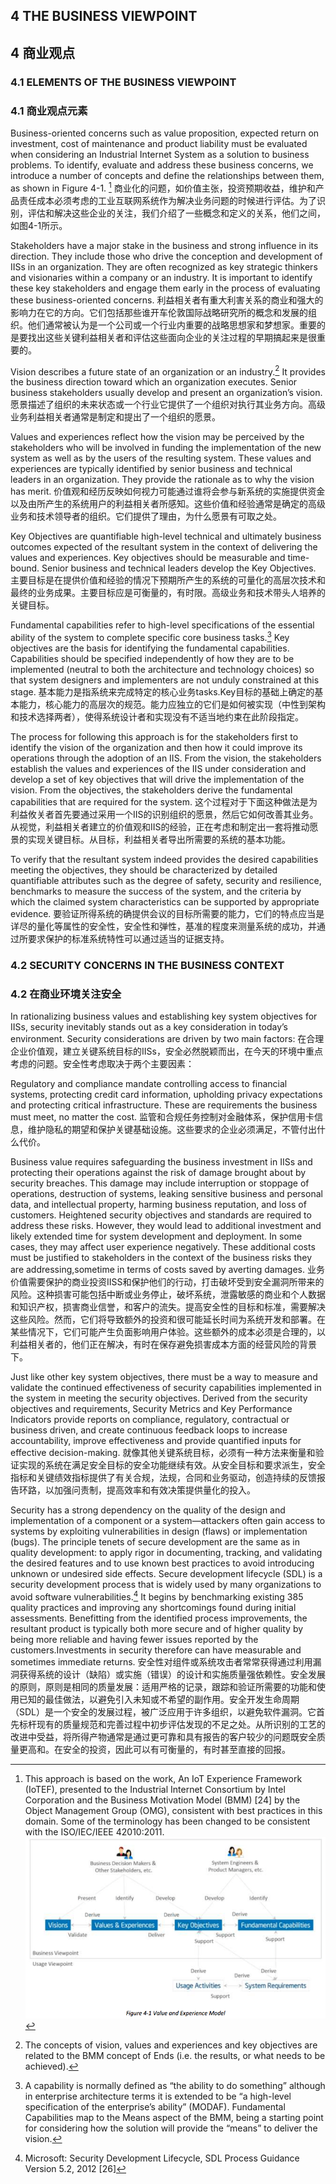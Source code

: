 ## 4 THE BUSINESS VIEWPOINT
## 4 商业观点
### 4.1 ELEMENTS OF THE BUSINESS VIEWPOINT
### 4.1 商业观点元素
Business-oriented concerns such as value proposition, expected return on investment, cost of maintenance and product liability must be evaluated when considering an Industrial Internet System as a solution to business problems. To identify, evaluate and address these business concerns, we introduce a number of concepts and define the relationships between them, as shown in Figure 4-1. [^6]
商业化的问题，如价值主张，投资预期收益，维护和产品责任成本必须考虑的工业互联网系统作为解决业务问题的时候进行评估。为了识别，评估和解决这些企业的关注，我们介绍了一些概念和定义的关系，他们之间，如图4-1所示。

[^6]:This approach is based on the work, An IoT Experience Framework (IoTEF), presented to the Industrial Internet Consortium by Intel Corporation and the Business Motivation Model (BMM) [24] by the Object Management Group (OMG), consistent with best practices in this domain. Some of the terminology has been changed to be consistent with the ISO/IEC/IEEE 42010:2011.
![](./IIFA_pic/QQ20160114-2.png)

Stakeholders have a major stake in the business and strong influence in its direction. They include those who drive the conception and development of IISs in an organization. They are often recognized as key strategic thinkers and visionaries within a company or an industry. It is important to identify these key stakeholders and engage them early in the process of evaluating these business-oriented concerns.
利益相关者有重大利害关系的商业和强大的影响力在它的方向。它们包括那些谁开车伦敦国际战略研究所的概念和发展的组织。他们通常被认为是一个公司或一个行业内重要的战略思想家和梦想家。重要的是要找出这些关键利益相关者和评估这些面向企业的关注过程的早期搞起来是很重要的。

Vision describes a future state of an organization or an industry.[^7] It provides the business direction toward which an organization executes. Senior business stakeholders usually develop and present an organization’s vision.
愿景描述了组织的未来状态或一个行业它提供了一个组织对执行其业务方向。高级业务利益相关者通常是制定和提出了一个组织的愿景。

[^7]:The concepts of vision, values and experiences and key objectives are related to the BMM concept of Ends (i.e. the results, or what needs to be achieved).

Values and experiences reflect how the vision may be perceived by the stakeholders who will be involved in funding the implementation of the new system as well as by the users of the resulting system. These values and experiences are typically identified by senior business and technical leaders in an organization. They provide the rationale as to why the vision has merit.
价值观和经历反映如何视力可能通过谁将会参与新系统的实施提供资金以及由所产生的系统用户的利益相关者所感知。这些价值和经验通常是确定的高级业务和技术领导者的组织。它们提供了理由，为什么愿景有可取之处。

Key Objectives are quantifiable high-level technical and ultimately business outcomes expected of the resultant system in the context of delivering the values and experiences. Key objectives should be measurable and time-bound. Senior business and technical leaders develop the Key Objectives.
主要目标是在提供价值和经验的情况下预期所产生的系统的可量化的高层次技术和最终的业务成果。主要目标应是可衡量的，有时限。高级业务和技术带头人培养的关键目标。

Fundamental capabilities refer to high-level specifications of the essential ability of the system to complete specific core business tasks.[^8] Key objectives are the basis for identifying the fundamental capabilities. Capabilities should be specified independently of how they are to be implemented (neutral to both the architecture and technology choices) so that system designers and implementers are not unduly constrained at this stage.
基本能力是指系统来完成特定的核心业务tasks.Key目标的基础上确定的基本能力，核心能力的高层次的规范。能力应独立的它们是如何被实现（中性到架构和技术选择两者），使得系统设计者和实现没有不适当地约束在此阶段指定。

[^8]:A capability is normally defined as “the ability to do something” although in enterprise architecture terms it is extended to be “a high-level specification of the enterprise’s ability” (MODAF). Fundamental Capabilities map to the Means aspect of the BMM, being a starting point for considering how the solution will provide the “means” to deliver the vision.

The process for following this approach is for the stakeholders first to identify the vision of the organization and then how it could improve its operations through the adoption of an IIS. From the vision, the stakeholders establish the values and experiences of the IIS under consideration and develop a set of key objectives that will drive the implementation of the vision. From the objectives, the stakeholders derive the fundamental capabilities that are required for the system.
这个过程对于下面这种做法是为利益攸关者首先要通过采用一个IIS的识别组织的愿景，然后它如何改善其业务。从视觉，利益相关者建立的价值观和IIS的经验，正在考虑和制定出一套将推动愿景的实现关键目标。从目标，利益相关者导出所需要的系统的基本功能。

To verify that the resultant system indeed provides the desired capabilities meeting the objectives, they should be characterized by detailed quantifiable attributes such as the degree of safety, security and resilience, benchmarks to measure the success of the system, and the criteria by which the claimed system characteristics can be supported by appropriate evidence.
要验证所得系统的确提供会议的目标所需要的能力，它们的特点应当是详尽的量化等属性的安全性，安全性和弹性，基准的程度来测量系统的成功，并通过所要求保护的标准系统特性可以通过适当的证据支持。


### 4.2 SECURITY CONCERNS IN THE BUSINESS CONTEXT
### 4.2 在商业环境关注安全
In rationalizing business values and establishing key system objectives for IISs, security inevitably stands out as a key consideration in today’s environment. Security considerations are driven by two main factors:
在合理企业价值观，建立关键系统目标的IISs，安全必然脱颖而出，在今天的环境中重点考虑的问题。安全性考虑取决于两个主要因素：

Regulatory and compliance mandate controlling access to financial systems, protecting credit card information, upholding privacy expectations and protecting critical infrastructure. These are requirements the business must meet, no matter the cost.
监管和合规任务控制对金融体系，保护信用卡信息，维护隐私的期望和保护关键基础设施。这些要求的企业必须满足，不管付出什么代价。

Business value requires safeguarding the business investment in IISs and protecting their
operations against the risk of damage brought about by security breaches. This damage may include interruption or stoppage of operations, destruction of systems, leaking sensitive business and personal data, and intellectual property, harming business reputation, and loss of customers. Heightened security objectives and standards are required to address these risks. However, they would lead to additional investment and likely extended time for system development and deployment. In some cases, they may affect user experience negatively. These additional costs must be justified to stakeholders in the context of the business risks they are addressing,sometime in terms of costs saved by averting damages.
业务价值需要保护的商业投资IISS和保护他们的行动，打击破坏受到安全漏洞所带来的风险。这种损害可能包括中断或业务停止，破坏系统，泄露敏感的商业和个人数据和知识产权，损害商业信誉，和客户的流失。提高安全性的目标和标准，需要解决这些风险。然而，它们将导致额外的投资和很可能延长时间为系统开发和部署。在某些情况下，它们可能产生负面影响用户体验。这些额外的成本必须是合理的，以利益相关者的，他们正在解决，有时在保存避免损害成本方面的经营风险的背景下。

Just like other key system objectives, there must be a way to measure and validate the continued effectiveness of security capabilities implemented in the system in meeting the security objectives. Derived from the security objectives and requirements, Security Metrics and Key Performance Indicators provide reports on compliance, regulatory, contractual or business driven, and create continuous feedback loops to increase accountability, improve effectiveness and provide quantified inputs for effective decision-making.
就像其他关键系统目标，必须有一种方法来衡量和验证实现的系统在满足安全目标的安全功能继续有效。从安全目标和要求派生，安全指标和关键绩效指标提供了有关合规，法规，合同和业务驱动，创造持续的反馈报告环路，以加强问责制，提高效率和有效决策提供量化的投入。


Security has a strong dependency on the quality of the design and implementation of a
component or a system—attackers often gain access to systems by exploiting vulnerabilities in design (flaws) or implementation (bugs). The principle tenets of secure development are the same as in quality development: to apply rigor in documenting, tracking, and validating the desired features and to use known best practices to avoid introducing unknown or undesired side effects. Secure development lifecycle (SDL) is a security development process that is widely used by many organizations to avoid software vulnerabilities.[^9] It begins by benchmarking existing 385 quality practices and improving any shortcomings found during initial assessments. Benefitting from the identified process improvements, the resultant product is typically both more secure and of higher quality by being more reliable and having fewer issues reported by the customers.Investments in security therefore can have measurable and sometimes immediate returns.
安全性对组件或系统攻击者常常获得通过利用漏洞获得系统的设计（缺陷）或实施（错误）的设计和实施质量强依赖性。安全发展的原则，原则是相同的质量发展：适用严格的记录，跟踪和验证所需要的功能和使用已知的最佳做法，以避免引入未知或不希望的副作用。安全开发生命周期（SDL）是一个安全的发展过程，被广泛应用于许多组织，以避免软件漏洞。它首先标杆现有的质量规范和完善过程中初步评估发现的不足之处。从所识别的工艺的改进中受益，将所得产物通常是通过更可靠和具有报告的客户较少的问题既安全质量更高和。在安全的投资，因此可以有可衡量的，有时甚至直接的回报。

[^9]:Microsoft: Security Development Lifecycle, SDL Process Guidance Version 5.2, 2012 [26]